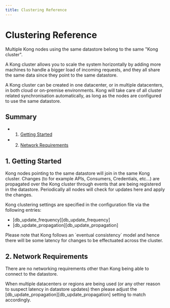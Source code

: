 ```yaml
---
title: Clustering Reference
---
```


# Clustering Reference

Multiple Kong nodes using the same datastore belong to the same "Kong cluster".

A Kong cluster allows you to scale the system horizontally by adding more
machines to handle a bigger load of incoming requests, and they all share the
same data since they point to the same datastore.

A Kong cluster can be created in one datacenter, or in multiple datacenters,
in both cloud or on-premise environments. Kong will take care of all cluster
related synchronisation automatically, as long as the nodes are configured
to use the same datastore.

## Summary

- 1. [Getting Started][1]
- 2. [Network Requirements][2]

[1]: #1-getting-started
[2]: #2-network-requirements

## 1. Getting Started

Kong nodes pointing to the same datastore will join in the same Kong cluster.
Changes (to for example APIs, Consumers, Credentials, etc...) are propagated
over the Kong cluster through events that are being
registered in the datastore. Periodically all nodes will check for updates
here and apply the changes.

Kong clustering settings are specified in the configuration file via the
following entries:

* [db_update_frequency][db_update_frequency]
* [db_update_propagation][db_update_propagation]

<div class="alert alert-warning">
  Please note that Kong follows an `eventual consistency` model and hence
  there will be some latency for changes to be effectuated across the cluster.
</div>

## 2. Network Requirements

There are no networking requirements other than Kong being able to connect to
the datastore.

When multiple datacenters or regions are being used (or any other reason to
suspect latency in datastore updates) then please adjust the
[db_update_propagation][db_update_propagation] setting to match accordingly.



[cluster-api-status]: /docs/{{page.kong_version}}/admin-api/#retrieve-cluster-status
[cluster-api-remove]: /docs/{{page.kong_version}}/admin-api/#forcibly-remove-a-node
